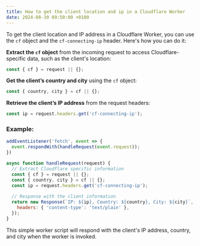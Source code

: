 ```yaml
---
title: How to get the client location and ip in a Cloudflare Worker
date: 2024-08-30 09:50:00 +0100
---
```






To get the client location and IP address in a Cloudflare Worker, you can use the `cf` object and the `cf-connecting-ip` header. Here's how you can do it:

**Extract the `cf` object** from the incoming request to access Cloudflare-specific data, such as the client's location:

```js
const { cf } = request || {};
```

**Get the client’s country and city** using the `cf` object:

```js
const { country, city } = cf || {};
```

**Retrieve the client’s IP address** from the request headers:

```js
const ip = request.headers.get('cf-connecting-ip');
```

### Example:

```js
addEventListener('fetch', event => {
  event.respondWith(handleRequest(event.request));
})

async function handleRequest(request) {
  // Extract Cloudflare specific information
  const { cf } = request || {};
  const { country, city } = cf || {};
  const ip = request.headers.get('cf-connecting-ip');
  
  // Response with the client information
  return new Response(`IP: ${ip}, Country: ${country}, City: ${city}`, {
    headers: { 'content-type': 'text/plain' },
  });
}
```

This simple worker script will respond with the client's IP address, country, and city when the worker is invoked.

